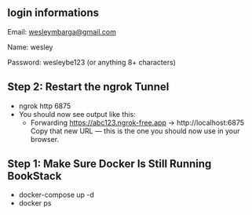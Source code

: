 ## login informations 
Email: wesleymbarga@gmail.com

Name: wesley

Password: wesleybe123 (or anything 8+ characters)

## Step 2: Restart the ngrok Tunnel
 - ngrok http 6875
 - You should now see output like this:
   - Forwarding    https://abc123.ngrok-free.app -> http://localhost:6875
      Copy that new URL — this is the one you should now use in your browser.

##  Step 1: Make Sure Docker Is Still Running BookStack
 - docker-compose up -d
 - docker ps


